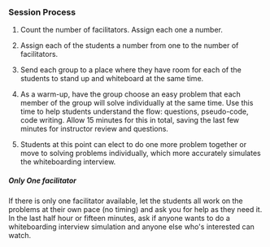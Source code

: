 ### Session Process

1) Count the number of facilitators. Assign each one a number.

2) Assign each of the students a number from one to the number of facilitators.

3) Send each group to a place where they have room for each of the students to stand up and whiteboard at the same time.

4) As a warm-up, have the group choose an easy problem that each member of the group will solve individually at the same time. Use this time to help students understand the flow: questions, pseudo-code, code writing. Allow 15 minutes for this in total, saving the last few minutes for instructor review and questions. 

5) Students at this point can elect to do one more problem together or move to solving problems individually, which more accurately simulates the whiteboarding interview.

##### Only One facilitator
If there is only one facilitator available, let the students all work on the problems at their own pace (no timing) and ask you for help as they need it. In the last half hour or fifteen minutes, ask if anyone wants to do a whiteboarding interview simulation and anyone else who's interested can watch.
